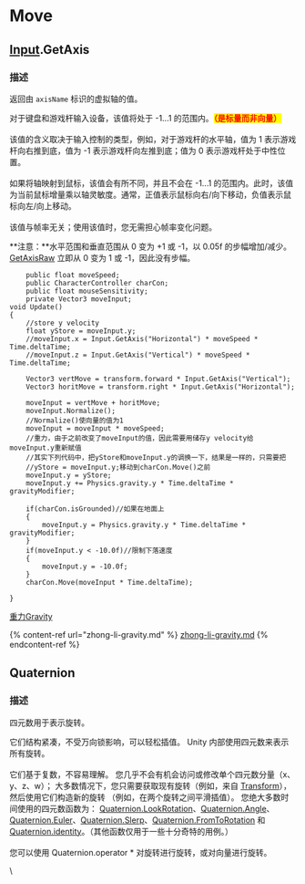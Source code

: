 # Move

##

## [Input](https://docs.unity.cn/cn/2019.4/ScriptReference/Input.html).GetAxis

### 描述

返回由 `axisName` 标识的虚拟轴的值。

对于键盘和游戏杆输入设备，该值将处于 -1...1 的范围内。<mark style="color:red;">**（是标量而非向量）**</mark>\
\
该值的含义取决于输入控制的类型，例如，对于游戏杆的水平轴，值为 1 表示游戏杆向右推到底，值为 -1 表示游戏杆向左推到底；值为 0 表示游戏杆处于中性位置。\
\
如果将轴映射到鼠标，该值会有所不同，并且不会在 -1...1 的范围内。此时，该值为当前鼠标增量乘以轴灵敏度。通常，正值表示鼠标向右/向下移动，负值表示鼠标向左/向上移动。\
\
该值与帧率无关；使用该值时，您无需担心帧率变化问题。

**注意：**水平范围和垂直范围从 0 变为 +1 或 -1，以 0.05f 的步幅增加/减少。[GetAxisRaw](https://docs.unity.cn/cn/2019.4/ScriptReference/Input.GetAxisRaw.html) 立即从 0 变为 1 或 -1，因此没有步幅。

```
    public float moveSpeed;
    public CharacterController charCon;
    public float mouseSensitivity;
    private Vector3 moveInput;
void Update()
{
    //store y velocity
    float yStore = moveInput.y;
    //moveInput.x = Input.GetAxis("Horizontal") * moveSpeed * Time.deltaTime;
    //moveInput.z = Input.GetAxis("Vertical") * moveSpeed * Time.deltaTime;

    Vector3 vertMove = transform.forward * Input.GetAxis("Vertical");
    Vector3 horitMove = transform.right * Input.GetAxis("Horizontal");

    moveInput = vertMove + horitMove;
    moveInput.Normalize();
    //Normalize()使向量的值为1
    moveInput = moveInput * moveSpeed;
    //重力，由于之前改变了moveInput的值，因此需要用储存y velocity给moveInput.y重新赋值
    //其实下列代码中，把yStore和moveInput.y的调换一下，结果是一样的，只需要把
    //yStore = moveInput.y;移动到charCon.Move()之前
    moveInput.y = yStore;
    moveInput.y += Physics.gravity.y * Time.deltaTime * gravityModifier;

    if(charCon.isGrounded)//如果在地面上
    {
        moveInput.y = Physics.gravity.y * Time.deltaTime * gravityModifier;
    }
    if(moveInput.y < -10.0f)//限制下落速度
    {
        moveInput.y = -10.0f;
    }  
    charCon.Move(moveInput * Time.deltaTime);

}
```

[重力Gravity](https://app.gitbook.com/s/fhVo0DEhzYbtmuRTLGnE/\~/changes/btjXR1vJ6SLzKvZ3VZRl/game-manager/zhong-li-gravity)

{% content-ref url="zhong-li-gravity.md" %}
[zhong-li-gravity.md](zhong-li-gravity.md)
{% endcontent-ref %}

## Quaternion

### 描述

四元数用于表示旋转。

它们结构紧凑，不受万向锁影响，可以轻松插值。 Unity 内部使用四元数来表示所有旋转。\
\
它们基于复数，不容易理解。 您几乎不会有机会访问或修改单个四元数分量（x、y、z、w）； 大多数情况下，您只需要获取现有旋转（例如，来自 [Transform](https://docs.unity.cn/cn/2021.3/ScriptReference/Transform.html)），然后使用它们构造新的旋转 （例如，在两个旋转之间平滑插值）。 您绝大多数时间使用的四元数函数为： [Quaternion.LookRotation](https://docs.unity.cn/cn/2021.3/ScriptReference/Quaternion.LookRotation.html)、[Quaternion.Angle](https://docs.unity.cn/cn/2021.3/ScriptReference/Quaternion.Angle.html)、[Quaternion.Euler](https://docs.unity.cn/cn/2021.3/ScriptReference/Quaternion.Euler.html)、[Quaternion.Slerp](https://docs.unity.cn/cn/2021.3/ScriptReference/Quaternion.Slerp.html)、[Quaternion.FromToRotation](https://docs.unity.cn/cn/2021.3/ScriptReference/Quaternion.FromToRotation.html) 和 [Quaternion.identity](https://docs.unity.cn/cn/2021.3/ScriptReference/Quaternion-identity.html)。（其他函数仅用于一些十分奇特的用例。）\
\
您可以使用 Quaternion.operator \* 对旋转进行旋转，或对向量进行旋转。

\
